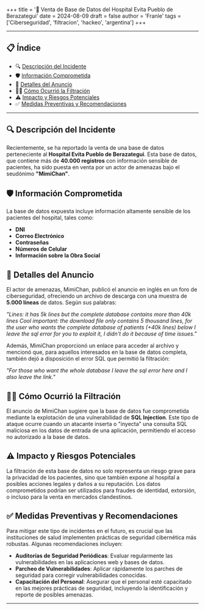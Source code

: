 +++
title = '🚨 Venta de Base de Datos del Hospital Evita Pueblo de Berazategui'
date = 2024-08-09
draft = false
author = 'Franle'
tags = ['Ciberseguridad', 'filtracion', 'hackeo', 'argentina']
+++

---

## 📋 Índice
- 🔍 [Descripción del Incidente](#descripción-del-incidente)
- 🛡️ [Información Comprometida](#información-comprometida)
- 🛑 [Detalles del Anuncio](#detalles-del-anuncio)
- 🕵️‍♂️ [Cómo Ocurrió la Filtración](#cómo-ocurrió-la-filtración)
- ⚠️ [Impacto y Riesgos Potenciales](#impacto-y-riesgos-potenciales)
- ✅ [Medidas Preventivas y Recomendaciones](#medidas-preventivas-y-recomendaciones)

---

## 🔍 Descripción del Incidente

Recientemente, se ha reportado la venta de una base de datos perteneciente al **Hospital Evita Pueblo de Berazategui**. Esta base de datos, que contiene más de **40.000 registros** con información sensible de pacientes, ha sido puesta en venta por un actor de amenazas bajo el seudónimo **"MimiChan"**.

## 🛡️ Información Comprometida

La base de datos expuesta incluye información altamente sensible de los pacientes del hospital, tales como:

- **DNI**
- **Correo Electrónico**
- **Contraseñas**
- **Números de Celular**
- **Información sobre la Obra Social**

## 🛑 Detalles del Anuncio

El actor de amenazas, MimiChan, publicó el anuncio en inglés en un foro de ciberseguridad, ofreciendo un archivo de descarga con una muestra de **5.000 líneas** de datos. Según sus palabras:

_"Lines: it has 5k lines but the complete database contains more than 40k lines Cool important: the download file only contains 5 thousand lines, for the user who wants the complete database of patients (+40k lines) below I leave the sql error for you to exploit it, I didn't do it because of time issues."_

Además, MimiChan proporcionó un enlace para acceder al archivo y mencionó que, para aquellos interesados en la base de datos completa, también dejó a disposición el error SQL que permitió la filtración:

_"For those who want the whole database I leave the sql error here and I also leave the link."_

## 🕵️‍♂️ Cómo Ocurrió la Filtración

El anuncio de MimiChan sugiere que la base de datos fue comprometida mediante la explotación de una vulnerabilidad de **SQL Injection**. Este tipo de ataque ocurre cuando un atacante inserta o "inyecta" una consulta SQL maliciosa en los datos de entrada de una aplicación, permitiendo el acceso no autorizado a la base de datos.

## ⚠️ Impacto y Riesgos Potenciales

La filtración de esta base de datos no solo representa un riesgo grave para la privacidad de los pacientes, sino que también expone al hospital a posibles acciones legales y daños a su reputación. Los datos comprometidos podrían ser utilizados para fraudes de identidad, extorsión, o incluso para la venta en mercados clandestinos.

## ✅ Medidas Preventivas y Recomendaciones

Para mitigar este tipo de incidentes en el futuro, es crucial que las instituciones de salud implementen prácticas de seguridad cibernética más robustas. Algunas recomendaciones incluyen:

- **Auditorías de Seguridad Periódicas**: Evaluar regularmente las vulnerabilidades en las aplicaciones web y bases de datos.
- **Parcheo de Vulnerabilidades**: Aplicar rápidamente los parches de seguridad para corregir vulnerabilidades conocidas.
- **Capacitación del Personal**: Asegurar que el personal esté capacitado en las mejores prácticas de seguridad, incluyendo la identificación y reporte de posibles amenazas.

---
